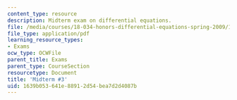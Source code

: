 ```yaml
---
content_type: resource
description: Midterm exam on differential equations.
file: /media/courses/18-034-honors-differential-equations-spring-2009/1639b053641e88912d54bea7d2d4087b_MIT18_034s09_exam03_midterm03.pdf
file_type: application/pdf
learning_resource_types:
- Exams
ocw_type: OCWFile
parent_title: Exams
parent_type: CourseSection
resourcetype: Document
title: 'Midterm #3'
uid: 1639b053-641e-8891-2d54-bea7d2d4087b
---
```

